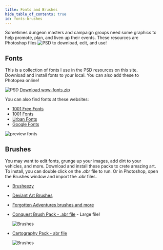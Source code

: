 ```yaml
---
title: Fonts and Brushes
hide_table_of_contents: true
id: fonts-brushes
---
```


Sometimes dungeon masters and campaign groups need some graphics to help promote, plan, and liven up their events. These resources are Photoshop files ![PSD](/img/psd.png) to download, edit, and use!

## Fonts

This is a collection of fonts I use in the PSD resources on this site. Download and install fonts to your local. You can also add these to Photopea online!

![PSD](/img/psd.png) [Download wow-fonts.zip](https://drive.google.com/file/d/1-NhzLG83iGJ0gdTmmPVSGjt9X8lTrZDw/view?usp=sharing)

You can also find fonts at these websites:

* [1001 Free Fonts](https://www.1001freefonts.com/)
* [1001 Fonts](https://www.1001fonts.com/)
* [Urban Fonts](https://www.urbanfonts.com/free-fonts.htm)
* [Google Fonts](https://fonts.google.com/)

![preview fonts](/img/resources/wow-fonts.jpg)

## Brushes

You may want to edit fonts, grunge up your images, add dirt to your vehicles, and more. Download and install these packs to crete amazing art. To install, you can double click on the *.abr* file to run. Or in Photoshop, open the Brushes window and import the *.abr* files.

* [Brusheezy](https://fonts.google.com/)
* [Deviant Art Brushes](https://www.deviantart.com/tag/brushes)
* [Forgotten Adventures brushes and more](https://www.forgotten-adventures.net/)
* [Conquest Brush Pack - .abr file](https://drive.google.com/file/d/1eyDBgoevqxoOm0sbriUoTvVK6XRCuici/view?usp=sharing) - Large file!

    ![Brushes](/img/resources/brushes.jpg)

* [Cartography Pack - abr file](https://drive.google.com/file/d/1fyJT9hxPUsgWCoe76udYz1Zpy2q54Aea/view?usp=sharing)

   ![Brushes](/img/resources/cartography.jpg) 

